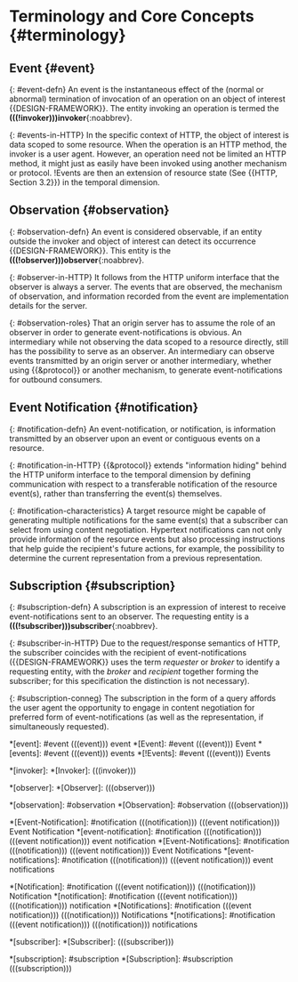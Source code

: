 # Terminology and Core Concepts {#terminology}

## Event {#event}

{: #event-defn}
An event is the instantaneous effect of the (normal or abnormal) termination of invocation of an operation on an object of interest {{DESIGN-FRAMEWORK}}. The entity invoking an operation is termed the **(((!invoker)))invoker**{:noabbrev}.

{: #events-in-HTTP}
In the specific context of HTTP, the object of interest is data scoped to some resource. When the operation is an HTTP method, the invoker is a user agent. However, an operation need not be limited an HTTP method, it might just as easily have been invoked using another mechanism or protocol. !Events are then an extension of resource state (See {{HTTP, Section 3.2}}) in the temporal dimension.

## Observation {#observation}

{: #observation-defn}
An event is considered observable, if an entity outside the invoker and object of interest can detect its occurrence {{DESIGN-FRAMEWORK}}. This entity is the **(((!observer)))observer**{:noabbrev}.

{: #observer-in-HTTP}
It follows from the HTTP uniform interface that the observer is always a server. The events that are observed, the mechanism of observation, and information recorded from the event are implementation details for the server.

{: #observation-roles}
That an origin server has to assume the role of an observer in order to generate event-notifications is obvious. An intermediary while not observing the data scoped to a resource directly, still has the possibility to serve as an observer. An intermediary can observe events transmitted by an origin server or another intermediary, whether using {{&protocol}} or another mechanism, to generate event-notifications for outbound consumers.

## Event Notification {#notification}

{: #notification-defn}
An event-notification, or notification, is information transmitted by an observer upon an event or contiguous events on a resource.

{: #notification-in-HTTP}
{{&protocol}} extends "information hiding" behind the HTTP uniform interface to the temporal dimension by defining communication with respect to a transferable notification of the resource event(s), rather than transferring the event(s) themselves.

{: #notification-characteristics}
A target resource might be capable of generating multiple notifications for the same event(s) that a subscriber can select from using content negotiation. Hypertext notifications can not only provide information of the resource events but also processing instructions that help guide the recipient's future actions, for example, the possibility to determine the current representation from a previous representation.

## Subscription {#subscription}

{: #subscription-defn}
A subscription is an expression of interest to receive event-notifications sent to an observer. The requesting entity is a **(((!subscriber)))subscriber**{:noabbrev}.

{: #subscriber-in-HTTP}
Due to the request/response semantics of HTTP, the subscriber coincides with the recipient of event-notifications ({{DESIGN-FRAMEWORK}} uses the term _requester_ or _broker_ to identify a requesting entity, with the _broker_ and _recipient_ together forming the subscriber; for this specification the distinction is not necessary).

{: #subscription-conneg}
The subscription in the form of a query affords the user agent the opportunity to engage in content negotiation for preferred form of event-notifications (as well as the representation, if simultaneously requested).

*[event]: #event (((event))) event
*[Event]: #event (((event))) Event
*[events]: #event (((event))) events
*[!Events]: #event (((event))) Events

*[invoker]:
*[Invoker]: (((invoker)))

*[observer]:
*[Observer]: (((observer)))

*[observation]: #observation
*[Observation]: #observation (((observation)))

*[Event-Notification]: #notification (((notification))) (((event notification))) Event Notification
*[event-notification]: #notification (((notification))) (((event notification))) event notification
*[Event-Notifications]: #notification (((notification))) (((event notification))) Event Notifications
*[event-notifications]: #notification (((notification))) (((event notification))) event notifications

*[Notification]: #notification (((event notification))) (((notification))) Notification
*[notification]: #notification (((event notification))) (((notification))) notification
*[Notifications]: #notification (((event notification))) (((notification))) Notifications
*[notifications]: #notification (((event notification))) (((notification))) notifications

*[subscriber]:
*[Subscriber]: (((subscriber)))

*[subscription]: #subscription
*[Subscription]: #subscription (((subscription)))
